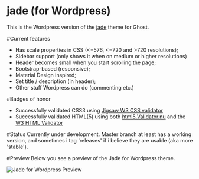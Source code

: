 jade (for Wordpress)
==================
This is the Wordpress version of the [jade](https://github.com/hxkclan/jade) theme for Ghost. 

#Current features
- Has scale properties in CSS (<=576, <=720 and >720 resolutions);
- Sidebar support (only shows it when on medium or higher resolutions)
- Header becomes small when you start scrolling the page;
- Bootstrap-based (responsive);
- Material Design inspired;
- Set title / description (in header);
- Other stuff Wordpress can do (commenting etc.)

#Badges of honor
- Successfully validated CSS3 using [Jigsaw W3 CSS validator](http://jigsaw.w3.org/css-validator/validator)
- Successfully validated HTML(5) using both [html5.Validator.nu](http://html5.validator.nu) and the [W3 HTML Validator](http://validator.w3.org/)

#Status
Currently under development. Master branch at least has a working version, and sometimes i tag 'releases' if i believe they are usable (aka more 'stable'). 

#Preview
Below you see a preview of the Jade for Wordpress theme.

![Jade for Wordpress Preview](http://img.photobucket.com/albums/v385/hxkclan/2016-04-15.png)

